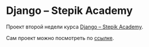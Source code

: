 # Django – Stepik Academy
<p>Проект второй недели курса <a href="https://stepik.org/course/63298">Django – Stepik Academy</a>.</p>
<p>Сам проект можно посмотреть по <a href="https://stepik-academy.herokuapp.com/">ссылке</a>.</p>
